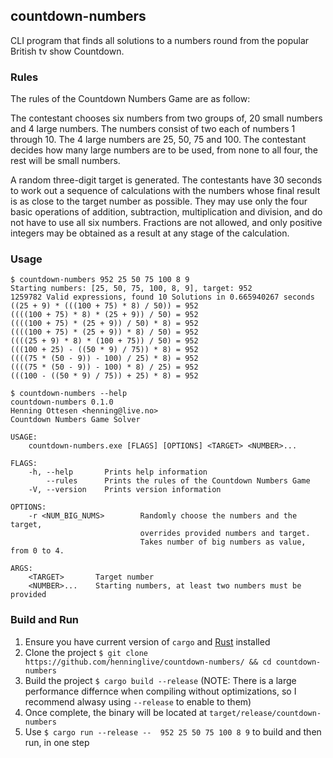 ## countdown-numbers

CLI program that finds all solutions to a numbers round from the popular British tv show Countdown.

### Rules
The rules of the Countdown Numbers Game are as follow:

The contestant chooses six numbers from two groups of, 20 small numbers and 4 large numbers. The numbers consist of two each of numbers 1 through 10. The 4 large numbers are 25, 50, 75 and 100. The contestant decides how many large numbers are to be used, from none to all four, the rest will be small numbers.

A random three-digit target is generated. The contestants have 30 seconds
to work out a sequence of calculations with the numbers whose final result
is as close to the target number as possible. They may use only the four
basic operations of addition, subtraction, multiplication and division,
and do not have to use all six numbers. Fractions are not allowed, and only
positive integers may be obtained as a result at any stage of the calculation.

### Usage
```
$ countdown-numbers 952 25 50 75 100 8 9
Starting numbers: [25, 50, 75, 100, 8, 9], target: 952
1259782 Valid expressions, found 10 Solutions in 0.665940267 seconds
((25 + 9) * (((100 + 75) * 8) / 50)) = 952
((((100 + 75) * 8) * (25 + 9)) / 50) = 952
((((100 + 75) * (25 + 9)) / 50) * 8) = 952
((((100 + 75) * (25 + 9)) * 8) / 50) = 952
((((25 + 9) * 8) * (100 + 75)) / 50) = 952
(((100 + 25) - ((50 * 9) / 75)) * 8) = 952
((((75 * (50 - 9)) - 100) / 25) * 8) = 952
((((75 * (50 - 9)) - 100) * 8) / 25) = 952
(((100 - ((50 * 9) / 75)) + 25) * 8) = 952
```

```
$ countdown-numbers --help
countdown-numbers 0.1.0
Henning Ottesen <henning@live.no>
Countdown Numbers Game Solver

USAGE:
    countdown-numbers.exe [FLAGS] [OPTIONS] <TARGET> <NUMBER>...

FLAGS:
    -h, --help       Prints help information
        --rules      Prints the rules of the Countdown Numbers Game
    -V, --version    Prints version information

OPTIONS:
    -r <NUM_BIG_NUMS>        Randomly choose the numbers and the target,
                             overrides provided numbers and target.
                             Takes number of big numbers as value, from 0 to 4.

ARGS:
    <TARGET>       Target number
    <NUMBER>...    Starting numbers, at least two numbers must be provided
```


### Build and Run
1. Ensure you have current version of `cargo` and [Rust](https://www.rust-lang.org/) installed
2. Clone the project `$ git clone https://github.com/henninglive/countdown-numbers/ && cd countdown-numbers`
3. Build the project `$ cargo build --release` (NOTE: There is a large performance differnce when compiling without optimizations, so I recommend alwasy using `--release` to enable to them)
4. Once complete, the binary will be located at `target/release/countdown-numbers`
5. Use `$ cargo run --release --  952 25 50 75 100 8 9` to build and then run, in one step
